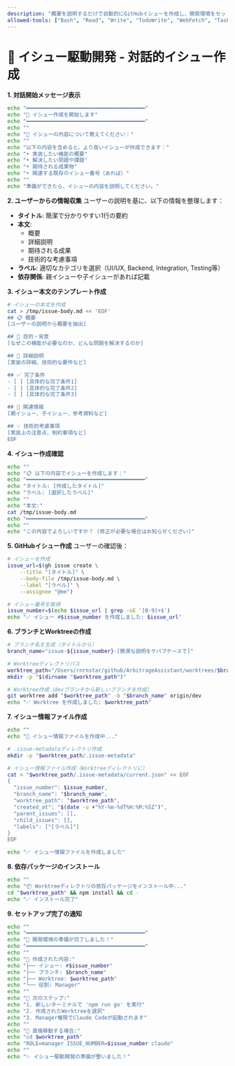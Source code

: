 ```yaml
---
description: "概要を説明するだけで自動的にGitHubイシューを作成し、開発環境をセットアップ"
allowed-tools: ["Bash", "Read", "Write", "TodoWrite", "WebFetch", "Task"]
---
```


# 🎯 イシュー駆動開発 - 対話的イシュー作成

**1. 対話開始メッセージ表示**
```bash
echo "━━━━━━━━━━━━━━━━━━━━━━━━━━━━━━━━━━━━━━"
echo "🎯 イシュー作成を開始します"
echo "━━━━━━━━━━━━━━━━━━━━━━━━━━━━━━━━━━━━━━"
echo ""
echo "📝 イシューの内容について教えてください："
echo ""
echo "以下の内容を含めると、より良いイシューが作成できます："
echo "• 実装したい機能の概要"
echo "• 解決したい問題や課題"
echo "• 期待される成果物"
echo "• 関連する既存のイシュー番号（あれば）"
echo ""
echo "準備ができたら、イシューの内容を説明してください。"
```

**2. ユーザーからの情報収集**
ユーザーの説明を基に、以下の情報を整理します：
- **タイトル**: 簡潔で分かりやすい1行の要約
- **本文**: 
  - 概要
  - 詳細説明
  - 期待される成果
  - 技術的な考慮事項
- **ラベル**: 適切なカテゴリを選択（UI/UX, Backend, Integration, Testing等）
- **依存関係**: 親イシューや子イシューがあれば記載

**3. イシュー本文のテンプレート作成**
```bash
# イシューの本文を作成
cat > /tmp/issue-body.md << 'EOF'
## 📋 概要
[ユーザーの説明から概要を抽出]

## 🎯 目的・背景
[なぜこの機能が必要なのか、どんな問題を解決するのか]

## 📝 詳細説明
[実装の詳細、技術的な要件など]

## ✅ 完了条件
- [ ] [具体的な完了条件1]
- [ ] [具体的な完了条件2]
- [ ] [具体的な完了条件3]

## 🔗 関連情報
[親イシュー、子イシュー、参考資料など]

## 💡 技術的考慮事項
[実装上の注意点、制約事項など]
EOF
```

**4. イシュー作成確認**
```bash
echo ""
echo "📋 以下の内容でイシューを作成します："
echo "━━━━━━━━━━━━━━━━━━━━━━━━━━━━━━━━━━━━━━"
echo "タイトル: [作成したタイトル]"
echo "ラベル: [選択したラベル]"
echo ""
echo "本文:"
cat /tmp/issue-body.md
echo "━━━━━━━━━━━━━━━━━━━━━━━━━━━━━━━━━━━━━━"
echo ""
echo "この内容でよろしいですか？ (修正が必要な場合はお知らせください)"
```

**5. GitHubイシュー作成**
ユーザーの確認後：
```bash
# イシューを作成
issue_url=$(gh issue create \
    --title "[タイトル]" \
    --body-file /tmp/issue-body.md \
    --label "[ラベル]" \
    --assignee "@me")

# イシュー番号を取得
issue_number=$(echo $issue_url | grep -oE '[0-9]+$')
echo "✅ イシュー #$issue_number を作成しました: $issue_url"
```

**6. ブランチとWorktreeの作成**
```bash
# ブランチ名を生成（タイトルから）
branch_name="issue-${issue_number}-[簡潔な説明をケバブケースで]"

# Worktreeディレクトリパス
worktree_path="/Users/rnrnstar/github/ArbitrageAssistant/worktrees/$branch_name"
mkdir -p "$(dirname "$worktree_path")"

# Worktree作成（devブランチから新しいブランチを作成）
git worktree add "$worktree_path" -b "$branch_name" origin/dev
echo "✅ Worktree を作成しました: $worktree_path"
```

**7. イシュー情報ファイル作成**
```bash
echo ""
echo "📝 イシュー情報ファイルを作成中..."

# .issue-metadataディレクトリ作成
mkdir -p "$worktree_path/.issue-metadata"

# イシュー情報ファイル作成（Worktreeディレクトリに）
cat > "$worktree_path/.issue-metadata/current.json" << EOF
{
  "issue_number": $issue_number,
  "branch_name": "$branch_name",
  "worktree_path": "$worktree_path",
  "created_at": "$(date -u +"%Y-%m-%dT%H:%M:%SZ")",
  "parent_issues": [],
  "child_issues": [],
  "labels": ["[ラベル]"]
}
EOF

echo "✅ イシュー情報ファイルを作成しました"
```

**8. 依存パッケージのインストール**
```bash
echo ""
echo "📦 Worktreeディレクトリの依存パッケージをインストール中..."
cd "$worktree_path" && npm install && cd -
echo "✅ インストール完了"
```

**9. セットアップ完了の通知**
```bash
echo ""
echo "━━━━━━━━━━━━━━━━━━━━━━━━━━━━━━━━━━━━━━"
echo "🚀 開発環境の準備が完了しました！"
echo "━━━━━━━━━━━━━━━━━━━━━━━━━━━━━━━━━━━━━━"
echo ""
echo "📌 作成された内容:"
echo "├── イシュー: #$issue_number"
echo "├── ブランチ: $branch_name"
echo "├── Worktree: $worktree_path"
echo "└── 役割: Manager"
echo ""
echo "📝 次のステップ:"
echo "1. 新しいターミナルで 'npm run go' を実行"
echo "2. 作成されたWorktreeを選択"
echo "3. Manager権限でClaude Codeが起動されます"
echo ""
echo "🚀 直接移動する場合:"
echo "cd $worktree_path"
echo "ROLE=manager ISSUE_NUMBER=$issue_number claude"
echo ""
echo "✨ イシュー駆動開発の準備が整いました！"
```
